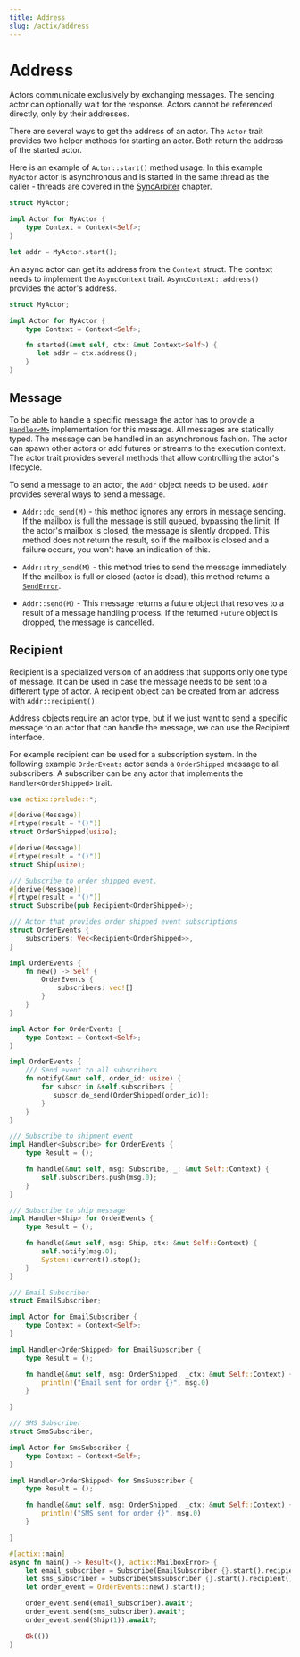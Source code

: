 ```yaml
---
title: Address
slug: /actix/address
---
```


# Address

Actors communicate exclusively by exchanging messages. The sending actor can optionally wait for the response. Actors cannot be referenced directly, only by their addresses.

There are several ways to get the address of an actor. The `Actor` trait provides two helper methods for starting an actor. Both return the address of the started actor.

Here is an example of `Actor::start()` method usage. In this example `MyActor` actor is asynchronous and is started in the same thread as the caller - threads are covered in the [SyncArbiter] chapter.

```rust
struct MyActor;

impl Actor for MyActor {
    type Context = Context<Self>;
}

let addr = MyActor.start();
```

An async actor can get its address from the `Context` struct. The context needs to implement the `AsyncContext` trait. `AsyncContext::address()` provides the actor's address.

```rust
struct MyActor;

impl Actor for MyActor {
    type Context = Context<Self>;

    fn started(&mut self, ctx: &mut Context<Self>) {
       let addr = ctx.address();
    }
}
```

[SyncArbiter]: ./sync-arbiter

## Message

To be able to handle a specific message the actor has to provide a [`Handler<M>`] implementation for this message. All messages are statically typed. The message can be handled in an asynchronous fashion. The actor can spawn other actors or add futures or streams to the execution context. The actor trait provides several methods that allow controlling the actor's lifecycle.

To send a message to an actor, the `Addr` object needs to be used. `Addr` provides several ways to send a message.

- `Addr::do_send(M)` - this method ignores any errors in message sending. If the mailbox is full the message is still queued, bypassing the limit. If the actor's mailbox is closed, the message is silently dropped. This method does not return the result, so if the mailbox is closed and a failure occurs, you won't have an indication of this.

- `Addr::try_send(M)` - this method tries to send the message immediately. If the mailbox is full or closed (actor is dead), this method returns a [`SendError`].

- `Addr::send(M)` - This message returns a future object that resolves to a result of a message handling process. If the returned `Future` object is dropped, the message is cancelled.

[`Handler<M>`]: https://docs.rs/actix/latest/actix/trait.Handler.html
[`SendError`]: https://docs.rs/actix/latest/actix/prelude/enum.SendError.html

## Recipient

Recipient is a specialized version of an address that supports only one type of message. It can be used in case the message needs to be sent to a different type of actor. A recipient object can be created from an address with `Addr::recipient()`.

Address objects require an actor type, but if we just want to send a specific message to an actor that can handle the message, we can use the Recipient interface.

For example recipient can be used for a subscription system. In the following example `OrderEvents` actor sends a `OrderShipped` message to all subscribers. A subscriber can be any actor that implements the `Handler<OrderShipped>` trait.

```rust
use actix::prelude::*;

#[derive(Message)]
#[rtype(result = "()")]
struct OrderShipped(usize);

#[derive(Message)]
#[rtype(result = "()")]
struct Ship(usize);

/// Subscribe to order shipped event.
#[derive(Message)]
#[rtype(result = "()")]
struct Subscribe(pub Recipient<OrderShipped>);

/// Actor that provides order shipped event subscriptions
struct OrderEvents {
    subscribers: Vec<Recipient<OrderShipped>>,
}

impl OrderEvents {
    fn new() -> Self {
        OrderEvents {
            subscribers: vec![]
        }
    }
}

impl Actor for OrderEvents {
    type Context = Context<Self>;
}

impl OrderEvents {
    /// Send event to all subscribers
    fn notify(&mut self, order_id: usize) {
        for subscr in &self.subscribers {
           subscr.do_send(OrderShipped(order_id));
        }
    }
}

/// Subscribe to shipment event
impl Handler<Subscribe> for OrderEvents {
    type Result = ();

    fn handle(&mut self, msg: Subscribe, _: &mut Self::Context) {
        self.subscribers.push(msg.0);
    }
}

/// Subscribe to ship message
impl Handler<Ship> for OrderEvents {
    type Result = ();

    fn handle(&mut self, msg: Ship, ctx: &mut Self::Context) {
        self.notify(msg.0);
        System::current().stop();
    }
}

/// Email Subscriber
struct EmailSubscriber;

impl Actor for EmailSubscriber {
    type Context = Context<Self>;
}

impl Handler<OrderShipped> for EmailSubscriber {
    type Result = ();

    fn handle(&mut self, msg: OrderShipped, _ctx: &mut Self::Context) {
        println!("Email sent for order {}", msg.0)
    }

}

/// SMS Subscriber
struct SmsSubscriber;

impl Actor for SmsSubscriber {
    type Context = Context<Self>;
}

impl Handler<OrderShipped> for SmsSubscriber {
    type Result = ();

    fn handle(&mut self, msg: OrderShipped, _ctx: &mut Self::Context) {
        println!("SMS sent for order {}", msg.0)
    }

}

#[actix::main]
async fn main() -> Result<(), actix::MailboxError> {
    let email_subscriber = Subscribe(EmailSubscriber {}.start().recipient());
    let sms_subscriber = Subscribe(SmsSubscriber {}.start().recipient());
    let order_event = OrderEvents::new().start();

    order_event.send(email_subscriber).await?;
    order_event.send(sms_subscriber).await?;
    order_event.send(Ship(1)).await?;

    Ok(())
}
```
